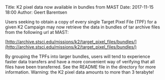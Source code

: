 Title: K2 pixel data now available in bundles from MAST
Date: 2017-11-15 18:00
Author: Geert Barentsen

Users seeking to obtain a copy of every single Target Pixel File (TPF)
for a given K2 Campaign may now retrieve the data in bundles of
tar archive files from the following url at MAST:

[http://archive.stsci.edu/missions/k2/target_pixel_files/bundles/](http://archive.stsci.edu/missions/k2/target_pixel_files/bundles/)

By grouping the TPFs into larger bundles, users will tend to experience faster data transfers and have a more convenient way of verifying that all files have been transferred. See the README file in the directory for more information.
Warning: the K2 pixel data amounts to more than 3 terabyte!